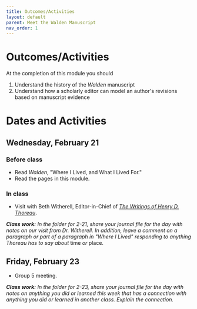 ```yaml
---
title: Outcomes/Activities
layout: default
parent: Meet the Walden Manuscript
nav_order: 1
---
```

# Outcomes/Activities

At the completion of this module you should

1. Understand the history of the *Walden* manuscript
2. Understand how a scholarly editor can model an author's revisions based on manuscript evidence 

# Dates and Activities

## Wednesday, February 21

### Before class

- Read *Walden*, "Where I Lived, and What I Lived For."
- Read the pages in this module.

### In class

- Visit with Beth Witherell, Editor-in-Chief of [*The Writings of Henry D. Thoreau*](https://thoreau.library.ucsb.edu/).

***Class work:*** *In the folder for 2-21, share your journal file for the day with notes on our visit from Dr. Witherell. In addition, leave a comment on a paragraph or part of a paragraph in "Where I Lived" responding to anything Thoreau has to say about* time *or* place. 

## Friday, February 23

- Group 5 meeting.

***Class work:*** *In the folder for 2-23, share your journal file for the day with notes on anything you did or learned this week that has a connection with anything you did or learned in another class. Explain the connection.*